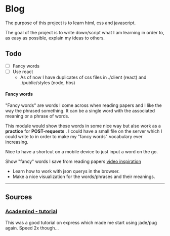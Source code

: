 # Blog

The purpose of this project is to learn html, css and javascript.

The goal of the project is to write down/script what I am learning in order to, as easy as possible, explain my ideas to others.



## Todo

* [ ] Fancy words 
* [ ] Use react
  - As of now I have duplicates of css files in ./client (react) and ./public/styles
	(node, hbs)



#### Fancy words

"Fancy words" are words I come across when reading papers and I like the way the phrased something. 
It can be a single word with the associated meaning or a phrase of words.

This module would show these words in some nice way but also work as a <strong>practice</strong>  for <strong>POST-requests</strong> . I could have
a small file on the server which I could write to in order to make my "fancy words" vocabulary ever increasing.

Nice to have a shortcut on a mobile device to just input a word on the go.

Show "fancy" words I save from reading papers 
[video inspiration](https://www.youtube.com/watch?v=4zr8j-jeU_M)

* Learn how to work with json querys in
  the browser.
* Make a nice visualization for the
  words/phrases and their meanings. 

----------------

## Sources 
### [Academind - tutorial](https://www.youtube.com/watch?v=bf8L9tQi_MQ)
This was a good tutorial on express which made me start using jade/pug again. Speed 2x though...


